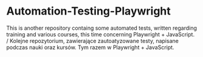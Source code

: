 # Automation-Testing-Playwright

This is another repository containg some automated tests, written regarding training and various courses, this time concerning Playwright + JavaScript.
/
Kolejne repozytorium, zawierające zautoatyzowane testy, napisane podczas nauki oraz kursów. Tym razem w Playwright + JavaScript.
